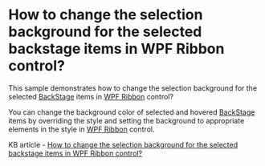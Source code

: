 # How to change the selection background for the selected backstage items in WPF Ribbon control?

This sample demonstrates how to change the selection background for the selected [BackStage](https://help.syncfusion.com/cr/wpf/Syncfusion.Windows.Tools.Controls.Backstage.html) items in [WPF Ribbon](https://www.syncfusion.com/wpf-ui-controls/ribbon) control?

You can change the background color of selected and hovered [BackStage](https://help.syncfusion.com/cr/wpf/Syncfusion.Windows.Tools.Controls.Backstage.html) items by overriding the style and setting the background to appropriate elements in the style in [WPF Ribbon](https://www.syncfusion.com/wpf-ui-controls/ribbon) control.

KB article - [How to change the selection background for the selected backstage items in WPF Ribbon control?](https://www.syncfusion.com/kb/8256/how-to-change-the-selection-background-for-the-selected-backstage-items-in-wpf-ribbon)

